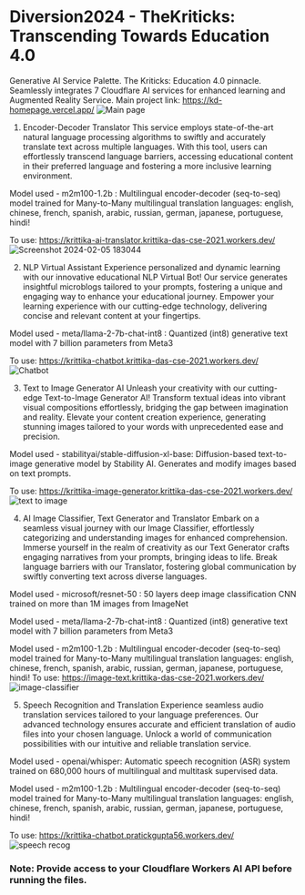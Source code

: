 # Diversion2024 - TheKriticks: Transcending Towards Education 4.0
Generative AI Service Palette. The Kriticks: Education 4.0 pinnacle. Seamlessly integrates 7 Cloudflare AI services for enhanced learning and Augmented Reality Service. 
Main project link: https://kd-homepage.vercel.app/
![Main page](https://github.com/hoomanbing/Diversion2024-TheKriticks/assets/91937177/76dbb514-a583-4821-a245-d07646986b49)

1. Encoder-Decoder Translator
This service employs state-of-the-art natural language processing algorithms to swiftly and accurately translate text across multiple languages. With this tool, users can effortlessly transcend language barriers, accessing educational content in their preferred language and fostering a more inclusive learning environment.

Model used - m2m100-1.2b : Multilingual encoder-decoder (seq-to-seq) model trained for Many-to-Many multilingual translation languages: english, chinese, french, spanish, arabic, russian, german, japanese, portuguese, hindi!

To use: https://krittika-ai-translator.krittika-das-cse-2021.workers.dev/
![Screenshot 2024-02-05 183044](https://github.com/hoomanbing/Diversion2024-TheKriticks/assets/91937177/e6255210-a6a0-42c3-9b6b-417212b853ce)

2. NLP Virtual Assistant
Experience personalized and dynamic learning with our innovative educational NLP Virtual Bot! Our service generates insightful microblogs tailored to your prompts, fostering a unique and engaging way to enhance your educational journey. Empower your learning experience with our cutting-edge technology, delivering concise and relevant content at your fingertips.

Model used - meta/llama-2-7b-chat-int8 : Quantized (int8) generative text model with 7 billion parameters from Meta3

To use: https://krittika-chatbot.krittika-das-cse-2021.workers.dev/
![Chatbot](https://github.com/hoomanbing/Diversion2024-TheKriticks/assets/91937177/9e952dec-9b93-4c60-8a42-284c45bb30ee)

3. Text to Image Generator AI
Unleash your creativity with our cutting-edge Text-to-Image Generator AI! Transform textual ideas into vibrant visual compositions effortlessly, bridging the gap between imagination and reality. Elevate your content creation experience, generating stunning images tailored to your words with unprecedented ease and precision.

Model used - stabilityai/stable-diffusion-xl-base: Diffusion-based text-to-image generative model by Stability AI. Generates and modify images based on text prompts.

To use: https://krittika-image-generator.krittika-das-cse-2021.workers.dev/
![text to image](https://github.com/hoomanbing/Diversion2024-TheKriticks/assets/91937177/0a509f9c-b76f-48eb-83dd-903aed0f8f69)

4. AI Image Classifier, Text Generator and Translator
Embark on a seamless visual journey with our Image Classifier, effortlessly categorizing and understanding images for enhanced comprehension. Immerse yourself in the realm of creativity as our Text Generator crafts engaging narratives from your prompts, bringing ideas to life. Break language barriers with our Translator, fostering global communication by swiftly converting text across diverse languages.

Model used - microsoft/resnet-50 : 50 layers deep image classification CNN trained on more than 1M images from ImageNet

Model used - meta/llama-2-7b-chat-int8 : Quantized (int8) generative text model with 7 billion parameters from Meta3

Model used - m2m100-1.2b : Multilingual encoder-decoder (seq-to-seq) model trained for Many-to-Many multilingual translation languages: english, chinese, french, spanish, arabic, russian, german, japanese, portuguese, hindi!
To use: https://image-text.krittika-das-cse-2021.workers.dev/
![image-classifier](https://github.com/hoomanbing/Diversion2024-TheKriticks/assets/91937177/b23db4c9-20e1-4f68-b525-30d4c4bdcdd8)

5. Speech Recognition and Translation
Experience seamless audio translation services tailored to your language preferences. Our advanced technology ensures accurate and efficient translation of audio files into your chosen language. Unlock a world of communication possibilities with our intuitive and reliable translation service.

Model used - openai/whisper: Automatic speech recognition (ASR) system trained on 680,000 hours of multilingual and multitask supervised data.

Model used - m2m100-1.2b : Multilingual encoder-decoder (seq-to-seq) model trained for Many-to-Many multilingual translation languages: english, chinese, french, spanish, arabic, russian, german, japanese, portuguese, hindi!

To use: https://krittika-chatbot.pratickgupta56.workers.dev/
![speech recog](https://github.com/hoomanbing/Diversion2024-TheKriticks/assets/91937177/98347df6-e464-47d9-961f-f67bb45fe913)

### Note: Provide access to your Cloudflare Workers AI API before running the files.
